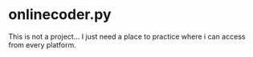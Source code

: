 # onlinecoder.py
This is not a project...
I just need a place to practice where i can access from every platform.
